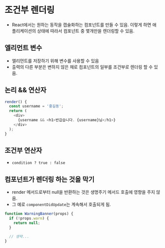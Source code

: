 # 조건부 렌더링

- React에서는 원하는 동작을 캡슐화하는 컴포넌트를 만들 수 있음.
  이렇게 하면 애플리케이션의 상태에 따라서 컴포넌트 중 몇개만을 렌더링할 수 있음.

## 엘리먼트 변수

- 엘리먼트를 저장하기 위해 변수를 사용할 수 있음
- 출력의 다른 부분은 변하지 않은 채로 컴포넌트의 일부를 조건부로 렌더링 할 수 있음.

## 논리 && 연산자

```js
render() {
  const username = '홍길동';
  return (
    <div>
      {username && <h1>반갑습니다. {username}님</h1>}
    </div>
  );
}

```

## 조건부 연산자

- `condition ? true : false`

## 컴포넌트가 렌더링 하는 것을 막기

- render 메서드로부터 null을 반환하는 것은 생명주기 메서드 호출에 영향을 주지 않음.
- 그 예로 `componentDidUpdate`는 계속해서 호출되게 됨.

```js
function WarningBanner(props) {
  if (!props.warn) {
    return null;
  }

  // 생략...
}
```
